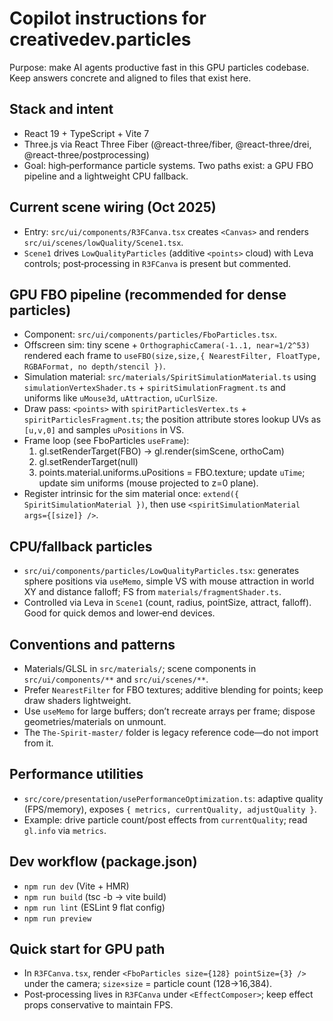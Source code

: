 # Copilot instructions for creativedev.particles

Purpose: make AI agents productive fast in this GPU particles codebase. Keep answers concrete and aligned to files that exist here.

## Stack and intent
- React 19 + TypeScript + Vite 7
- Three.js via React Three Fiber (@react-three/fiber, @react-three/drei, @react-three/postprocessing)
- Goal: high‑performance particle systems. Two paths exist: a GPU FBO pipeline and a lightweight CPU fallback.

## Current scene wiring (Oct 2025)
- Entry: `src/ui/components/R3FCanva.tsx` creates `<Canvas>` and renders `src/ui/scenes/lowQuality/Scene1.tsx`.
- `Scene1` drives `LowQualityParticles` (additive `<points>` cloud) with Leva controls; post‑processing in `R3FCanva` is present but commented.

## GPU FBO pipeline (recommended for dense particles)
- Component: `src/ui/components/particles/FboParticles.tsx`.
- Offscreen sim: tiny scene + `OrthographicCamera(-1..1, near≈1/2^53)` rendered each frame to `useFBO(size,size,{ NearestFilter, FloatType, RGBAFormat, no depth/stencil })`.
- Simulation material: `src/materials/SpiritSimulationMaterial.ts` using `simulationVertexShader.ts` + `spiritSimulationFragment.ts` and uniforms like `uMouse3d`, `uAttraction`, `uCurlSize`.
- Draw pass: `<points>` with `spiritParticlesVertex.ts` + `spiritParticlesFragment.ts`; the position attribute stores lookup UVs as `[u,v,0]` and samples `uPositions` in VS.
- Frame loop (see FboParticles `useFrame`):
	1) gl.setRenderTarget(FBO) → gl.render(simScene, orthoCam)
	2) gl.setRenderTarget(null)
	3) points.material.uniforms.uPositions = FBO.texture; update `uTime`; update sim uniforms (mouse projected to z=0 plane).
- Register intrinsic for the sim material once: `extend({ SpiritSimulationMaterial })`, then use `<spiritSimulationMaterial args={[size]} />`.

## CPU/fallback particles
- `src/ui/components/particles/LowQualityParticles.tsx`: generates sphere positions via `useMemo`, simple VS with mouse attraction in world XY and distance falloff; FS from `materials/fragmentShader.ts`.
- Controlled via Leva in `Scene1` (count, radius, pointSize, attract, falloff). Good for quick demos and lower‑end devices.

## Conventions and patterns
- Materials/GLSL in `src/materials/`; scene components in `src/ui/components/**` and `src/ui/scenes/**`.
- Prefer `NearestFilter` for FBO textures; additive blending for points; keep draw shaders lightweight.
- Use `useMemo` for large buffers; don’t recreate arrays per frame; dispose geometries/materials on unmount.
- The `The-Spirit-master/` folder is legacy reference code—do not import from it.

## Performance utilities
- `src/core/presentation/usePerformanceOptimization.ts`: adaptive quality (FPS/memory), exposes `{ metrics, currentQuality, adjustQuality }`.
- Example: drive particle count/post effects from `currentQuality`; read `gl.info` via `metrics`.

## Dev workflow (package.json)
- `npm run dev` (Vite + HMR)
- `npm run build` (tsc -b → vite build)
- `npm run lint` (ESLint 9 flat config)
- `npm run preview`

## Quick start for GPU path
- In `R3FCanva.tsx`, render `<FboParticles size={128} pointSize={3} />` under the camera; `size×size` = particle count (128→16,384).
- Post‑processing lives in `R3FCanva` under `<EffectComposer>`; keep effect props conservative to maintain FPS.
